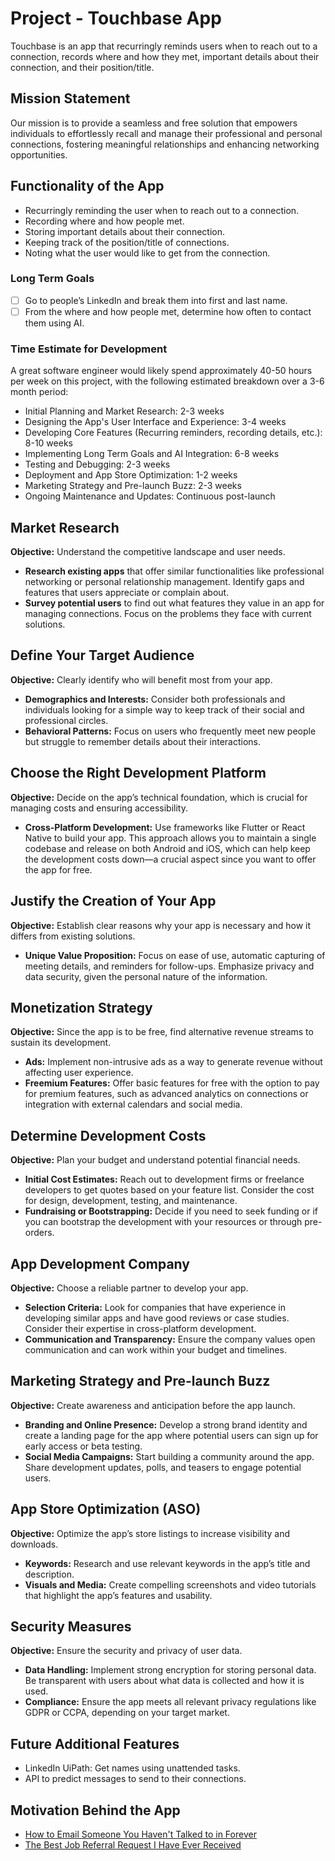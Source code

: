 # Project - Touchbase App

Touchbase is an app that recurringly reminds users when to reach out to a connection, records where and how they met, important details about their connection, and their position/title. 

## Mission Statement

Our mission is to provide a seamless and free solution that empowers individuals to effortlessly recall and manage their professional and personal connections, fostering meaningful relationships and enhancing networking opportunities.

## Functionality of the App

- Recurringly reminding the user when to reach out to a connection.
- Recording where and how people met.
- Storing important details about their connection.
- Keeping track of the position/title of connections.
- Noting what the user would like to get from the connection.

### Long Term Goals

- [ ] Go to people’s LinkedIn and break them into first and last name.
- [ ] From the where and how people met, determine how often to contact them using AI.

### Time Estimate for Development

A great software engineer would likely spend approximately 40-50 hours per week on this project, with the following estimated breakdown over a 3-6 month period:

- Initial Planning and Market Research: 2-3 weeks
- Designing the App's User Interface and Experience: 3-4 weeks
- Developing Core Features (Recurring reminders, recording details, etc.): 8-10 weeks
- Implementing Long Term Goals and AI Integration: 6-8 weeks
- Testing and Debugging: 2-3 weeks
- Deployment and App Store Optimization: 1-2 weeks
- Marketing Strategy and Pre-launch Buzz: 2-3 weeks
- Ongoing Maintenance and Updates: Continuous post-launch

## Market Research

**Objective:** Understand the competitive landscape and user needs.

- **Research existing apps** that offer similar functionalities like professional networking or personal relationship management. Identify gaps and features that users appreciate or complain about.
- **Survey potential users** to find out what features they value in an app for managing connections. Focus on the problems they face with current solutions.

## Define Your Target Audience

**Objective:** Clearly identify who will benefit most from your app.

- **Demographics and Interests:** Consider both professionals and individuals looking for a simple way to keep track of their social and professional circles.
- **Behavioral Patterns:** Focus on users who frequently meet new people but struggle to remember details about their interactions.

## Choose the Right Development Platform

**Objective:** Decide on the app’s technical foundation, which is crucial for managing costs and ensuring accessibility.

- **Cross-Platform Development:** Use frameworks like Flutter or React Native to build your app. This approach allows you to maintain a single codebase and release on both Android and iOS, which can help keep the development costs down—a crucial aspect since you want to offer the app for free.

## Justify the Creation of Your App

**Objective:** Establish clear reasons why your app is necessary and how it differs from existing solutions.

- **Unique Value Proposition:** Focus on ease of use, automatic capturing of meeting details, and reminders for follow-ups. Emphasize privacy and data security, given the personal nature of the information.

## Monetization Strategy

**Objective:** Since the app is to be free, find alternative revenue streams to sustain its development.

- **Ads:** Implement non-intrusive ads as a way to generate revenue without affecting user experience.
- **Freemium Features:** Offer basic features for free with the option to pay for premium features, such as advanced analytics on connections or integration with external calendars and social media.

## Determine Development Costs

**Objective:** Plan your budget and understand potential financial needs.

- **Initial Cost Estimates:** Reach out to development firms or freelance developers to get quotes based on your feature list. Consider the cost for design, development, testing, and maintenance.
- **Fundraising or Bootstrapping:** Decide if you need to seek funding or if you can bootstrap the development with your resources or through pre-orders.

## App Development Company

**Objective:** Choose a reliable partner to develop your app.

- **Selection Criteria:** Look for companies that have experience in developing similar apps and have good reviews or case studies. Consider their expertise in cross-platform development.
- **Communication and Transparency:** Ensure the company values open communication and can work within your budget and timelines.

## Marketing Strategy and Pre-launch Buzz

**Objective:** Create awareness and anticipation before the app launch.

- **Branding and Online Presence:** Develop a strong brand identity and create a landing page for the app where potential users can sign up for early access or beta testing.
- **Social Media Campaigns:** Start building a community around the app. Share development updates, polls, and teasers to engage potential users.

## App Store Optimization (ASO)

**Objective:** Optimize the app’s store listings to increase visibility and downloads.

- **Keywords:** Research and use relevant keywords in the app’s title and description.
- **Visuals and Media:** Create compelling screenshots and video tutorials that highlight the app’s features and usability.

## Security Measures

**Objective:** Ensure the security and privacy of user data.

- **Data Handling:** Implement strong encryption for storing personal data. Be transparent with users about what data is collected and how it is used.
- **Compliance:** Ensure the app meets all relevant privacy regulations like GDPR or CCPA, depending on your target market.

## Future Additional Features

- LinkedIn UiPath: Get names using unattended tasks.
- API to predict messages to send to their connections.

## Motivation Behind the App

- [How to Email Someone You Haven't Talked to in Forever](https://hbr.org/2018/08/how-to-email-someone-you-havent-talked-to-in-forever)
- [The Best Job Referral Request I Have Ever Received](https://medium.com/@stephanie.manwaring/the-best-job-referral-request-i-have-ever-received-139c1d36ab4b)
